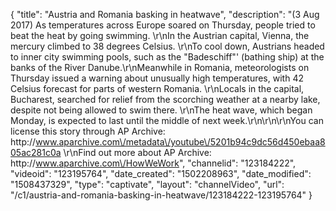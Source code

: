 {
    "title": "Austria and Romania basking in heatwave",
    "description": "(3 Aug 2017) As temperatures across Europe soared on Thursday, people tried to beat the heat by going swimming. \r\nIn the Austrian capital, Vienna, the mercury climbed to 38 degrees Celsius. \r\nTo cool down, Austrians headed to inner city swimming pools, such as the \"Badeschiff\"' (bathing ship) at the banks of the River Danube.\r\nMeanwhile in Romania, meteorologists on Thursday issued a warning about unusually high temperatures, with 42 Celsius forecast for parts of western Romania. \r\nLocals in the capital, Bucharest, searched for relief from the scorching weather at a nearby lake, despite not being allowed to swim there. \r\nThe heat wave, which began Monday, is expected to last until the middle of next week.\r\n\r\n\r\nYou can license this story through AP Archive: http:\/\/www.aparchive.com\/metadata\/youtube\/5201b94c9dc56d450ebaa805ac281c0a \r\nFind out more about AP Archive: http:\/\/www.aparchive.com\/HowWeWork",
    "channelid": "123184222",
    "videoid": "123195764",
    "date_created": "1502208963",
    "date_modified": "1508437329",
    "type": "captivate",
    "layout": "channelVideo",
    "url": "\/c1\/austria-and-romania-basking-in-heatwave\/123184222-123195764"
}